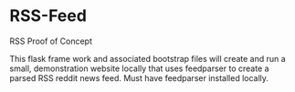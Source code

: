 RSS-Feed
========

RSS Proof of Concept

This flask frame work and associated bootstrap files will create and run a small, demonstration website locally that uses feedparser 
to create a parsed RSS reddit news feed. Must have feedparser installed locally.
